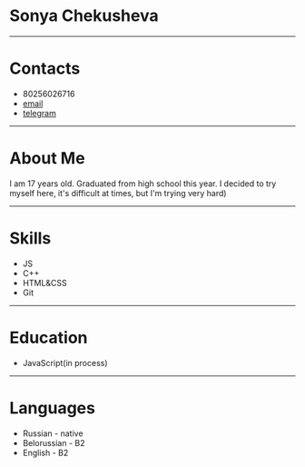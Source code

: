 # Sonya Chekusheva
---
# Contacts
- 80256026716
- [email](chekushevasofa1998@gmail.com)
- [telegram](@himumm)
---
# About Me
I am 17 years old. Graduated from high school this year. I decided to try myself here, it's difficult at times, but I'm trying very hard)

---
# Skills
- JS
- C++
- HTML&CSS
- Git
---
# Education
- JavaScript(in process)
---
# Languages
- Russian - native
- Belorussian - B2
- English - B2